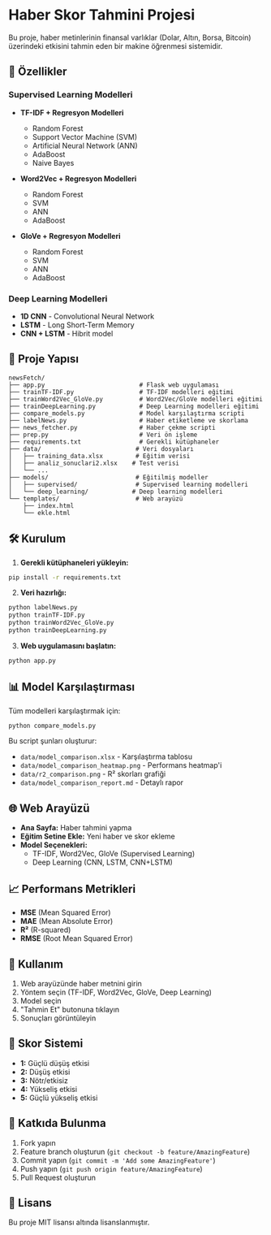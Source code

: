 # Haber Skor Tahmini Projesi

Bu proje, haber metinlerinin finansal varlıklar (Dolar, Altın, Borsa, Bitcoin) üzerindeki etkisini tahmin eden bir makine öğrenmesi sistemidir.

## 🚀 Özellikler

### Supervised Learning Modelleri
- **TF-IDF + Regresyon Modelleri**
  - Random Forest
  - Support Vector Machine (SVM)
  - Artificial Neural Network (ANN)
  - AdaBoost
  - Naive Bayes

- **Word2Vec + Regresyon Modelleri**
  - Random Forest
  - SVM
  - ANN
  - AdaBoost

- **GloVe + Regresyon Modelleri**
  - Random Forest
  - SVM
  - ANN
  - AdaBoost

### Deep Learning Modelleri
- **1D CNN** - Convolutional Neural Network
- **LSTM** - Long Short-Term Memory
- **CNN + LSTM** - Hibrit model

## 📁 Proje Yapısı

```
newsFetch/
├── app.py                          # Flask web uygulaması
├── trainTF-IDF.py                  # TF-IDF modelleri eğitimi
├── trainWord2Vec_GloVe.py          # Word2Vec/GloVe modelleri eğitimi
├── trainDeepLearning.py            # Deep Learning modelleri eğitimi
├── compare_models.py               # Model karşılaştırma scripti
├── labelNews.py                    # Haber etiketleme ve skorlama
├── news_fetcher.py                 # Haber çekme scripti
├── prep.py                         # Veri ön işleme
├── requirements.txt                # Gerekli kütüphaneler
├── data/                          # Veri dosyaları
│   ├── training_data.xlsx         # Eğitim verisi
│   ├── analiz_sonuclari2.xlsx    # Test verisi
│   └── ...
├── models/                        # Eğitilmiş modeller
│   ├── supervised/                # Supervised learning modelleri
│   └── deep_learning/            # Deep learning modelleri
└── templates/                     # Web arayüzü
    ├── index.html
    └── ekle.html
```

## 🛠️ Kurulum

1. **Gerekli kütüphaneleri yükleyin:**
```bash
pip install -r requirements.txt
```

2. **Veri hazırlığı:**
```bash
python labelNews.py
python trainTF-IDF.py
python trainWord2Vec_GloVe.py
python trainDeepLearning.py
```

3. **Web uygulamasını başlatın:**
```bash
python app.py
```

## 📊 Model Karşılaştırması

Tüm modelleri karşılaştırmak için:
```bash
python compare_models.py
```

Bu script şunları oluşturur:
- `data/model_comparison.xlsx` - Karşılaştırma tablosu
- `data/model_comparison_heatmap.png` - Performans heatmap'i
- `data/r2_comparison.png` - R² skorları grafiği
- `data/model_comparison_report.md` - Detaylı rapor

## 🌐 Web Arayüzü

- **Ana Sayfa:** Haber tahmini yapma
- **Eğitim Setine Ekle:** Yeni haber ve skor ekleme
- **Model Seçenekleri:**
  - TF-IDF, Word2Vec, GloVe (Supervised Learning)
  - Deep Learning (CNN, LSTM, CNN+LSTM)

## 📈 Performans Metrikleri

- **MSE** (Mean Squared Error)
- **MAE** (Mean Absolute Error)
- **R²** (R-squared)
- **RMSE** (Root Mean Squared Error)

## 🔧 Kullanım

1. Web arayüzünde haber metnini girin
2. Yöntem seçin (TF-IDF, Word2Vec, GloVe, Deep Learning)
3. Model seçin
4. "Tahmin Et" butonuna tıklayın
5. Sonuçları görüntüleyin

## 📝 Skor Sistemi

- **1:** Güçlü düşüş etkisi
- **2:** Düşüş etkisi
- **3:** Nötr/etkisiz
- **4:** Yükseliş etkisi
- **5:** Güçlü yükseliş etkisi

## 🤝 Katkıda Bulunma

1. Fork yapın
2. Feature branch oluşturun (`git checkout -b feature/AmazingFeature`)
3. Commit yapın (`git commit -m 'Add some AmazingFeature'`)
4. Push yapın (`git push origin feature/AmazingFeature`)
5. Pull Request oluşturun

## 📄 Lisans

Bu proje MIT lisansı altında lisanslanmıştır. 